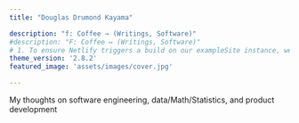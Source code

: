 ```yaml
---
title: "Douglas Drumond Kayama"

description: "f: Coffee → (Writings, Software)"
#description: "F: Coffee ↦ (Writings, Software)"
# 1. To ensure Netlify triggers a build on our exampleSite instance, we need to change a file in the exampleSite directory.
theme_version: '2.8.2'
featured_image: 'assets/images/cover.jpg'

---
```

My thoughts on software engineering, data/Math/Statistics, and product development

